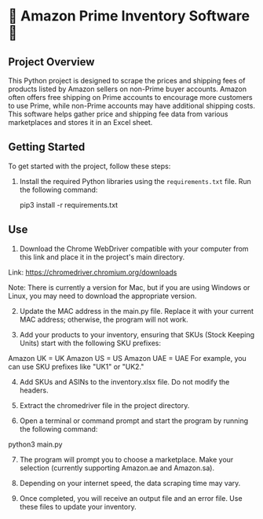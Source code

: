 # 🚀 Amazon Prime Inventory Software 🛒

## Project Overview

This Python project is designed to scrape the prices and shipping fees of products listed by Amazon sellers on non-Prime buyer accounts. 
Amazon often offers free shipping on Prime accounts to encourage more customers to use Prime, 
while non-Prime accounts may have additional shipping costs. 
This software helps gather price and shipping fee data from various marketplaces and stores it in an Excel sheet.

## Getting Started

To get started with the project, follow these steps:

1. Install the required Python libraries using the `requirements.txt` file. Run the following command:

   pip3 install -r requirements.txt


## Use


1. Download the Chrome WebDriver compatible with your computer from this link and place it in the project's main directory.

Link: https://chromedriver.chromium.org/downloads

Note: There is currently a version for Mac, but if you are using Windows or Linux, you may need to download the appropriate version.

2. Update the MAC address in the main.py file. Replace it with your current MAC address; otherwise, the program will not work.

3. Add your products to your inventory, ensuring that SKUs (Stock Keeping Units) start with the following SKU prefixes:

Amazon UK = UK
Amazon US = US
Amazon UAE = UAE
For example, you can use SKU prefixes like "UK1" or "UK2."


4. Add SKUs and ASINs to the inventory.xlsx file. Do not modify the headers.
5. Extract the chromedriver file in the project directory.

6. Open a terminal or command prompt and start the program by running the following command:

python3 main.py

7. The program will prompt you to choose a marketplace. Make your selection (currently supporting Amazon.ae and Amazon.sa).

8. Depending on your internet speed, the data scraping time may vary.

9. Once completed, you will receive an output file and an error file. Use these files to update your inventory.

